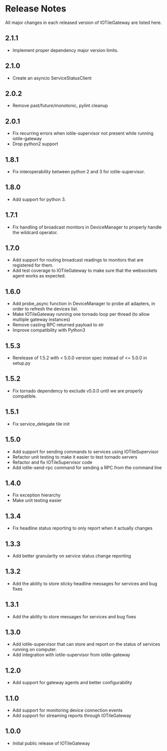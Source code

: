 # Release Notes

All major changes in each released version of IOTileGateway are listed here.

## 2.1.1

- Implement proper dependency major version limits.

## 2.1.0

- Create an asyncio ServiceStatusClient

## 2.0.2

- Remove past/future/monotonic, pylint cleanup

## 2.0.1

- Fix recurring errors when iotile-supervisor not present while running iotile-gateway
- Drop python2 support

## 1.8.1

- Fix interoperability between python 2 and 3 for iotile-supervisor.

## 1.8.0

- Add support for python 3.

## 1.7.1

- Fix handling of broadcast monitors in DeviceManager to properly handle the
  wildcard operator.

## 1.7.0

- Add support for routing broadcast readings to monitors that are registered
  for them.
- Add test coverage to IOTileGateway to make sure that the websockets agent
  works as expected.

## 1.6.0

- Add probe_async function in DeviceManager to probe all adapters, in order to
refresh the devices list.
- Make IOTileGateway running one tornado loop per thread (to allow multiple gateway
instances)
- Remove casting RPC returned payload to str
- Improve compatibility with Python3

## 1.5.3

- Rerelease of 1.5.2 with < 5.0.0 version spec instead of <= 5.0.0 in setup.py

## 1.5.2

- Fix tornado dependency to exclude v5.0.0 until we are properly compatible.

## 1.5.1

- Fix service_delegate tile init

## 1.5.0

- Add support for sending commands to services using IOTileSupervisor
- Refactor unit testing to make it easier to test tornado servers
- Refactor and fix IOTileSupervisor code
- Add iotile-send-rpc command for sending a RPC from the command line

## 1.4.0

- Fix exception hierarchy
- Make unit testing easier

## 1.3.4

- Fix headline status reporting to only report when it actually changes

## 1.3.3

- Add better granularity on service status change reporting

## 1.3.2

- Add the ability to store sticky headline messages for services and bug fixes

## 1.3.1

- Add the ability to store messages for services and bug fixes

## 1.3.0

- Add iotile-supervisor that can store and report on the status of services
  running on computer.  
- Add integration with iotile-supervisor from iotile-gateway

## 1.2.0

- Add support for gateway agents and better configurability

## 1.1.0

- Add support for monitoring device connection events
- Add support for streaming reports through IOTileGateway

## 1.0.0

- Initial public release of IOTileGateway